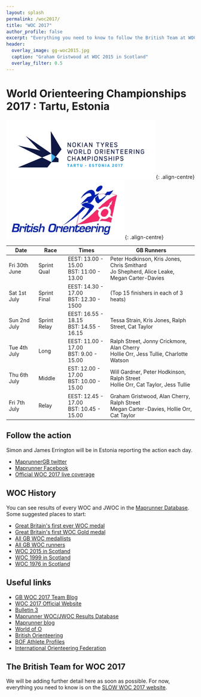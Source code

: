 ```yaml
---
layout: splash
permalink: /woc2017/
title: "WOC 2017"
author_profile: false
excerpt: "Everything you need to know to follow the British Team at WOC 2017."
header:
  overlay_image: gg-woc2015.jpg
  caption: "Graham Gristwood at WOC 2015 in Scotland"
  overlay_filter: 0.5
---
```

# World Orienteering Championships 2017 : Tartu, Estonia

![WOC 2017 logo](/images/woc2017/WOC2017logo.png){: .align-centre}
![BOF logo](/images/woc2017/BOFlogo.png){: .align-centre}


| Date          | Race         | Times                                      | GB Runners                                                                                    |
|---------------|--------------|--------------------------------------------|-----------------------------------------------------------------------------------------------|
| Fri 30th June | Sprint Qual  | EEST: 13.00 - 15.00<br> BST: 11:00 - 13.00 | Peter Hodkinson, Kris Jones, Chris Smithard<br> Jo Shepherd, Alice Leake, Megan Carter-Davies |
| Sat 1st July  | Sprint Final | EEST: 14.30 - 17.00<br> BST: 12.30 - 1500  | (Top 15 finishers in each of 3 heats)                                                         |
| Sun 2nd July  | Sprint Relay | EEST: 16.55 - 18.15<br> BST: 14.55 - 16.15 | Tessa Strain, Kris Jones, Ralph Street, Cat Taylor                                            |
| Tue 4th July  | Long         | EEST: 11.00 - 17.00<br> BST: 9.00 - 15.00  | Ralph Street, Jonny Crickmore, Alan Cherry<br> Hollie Orr, Jess Tullie, Charlotte Watson      |
| Thu 6th July  | Middle       | EST: 12.00 - 17.00<br> BST: 10.00 - 15.00  | Will Gardner, Peter Hodkinson, Ralph Street<br> Hollie Orr, Cat Taylor, Jess Tullie           |
| Fri 7th July  | Relay        | EEST: 12.45 - 17.00<br> BST: 10.45 - 15.00 | Graham Gristwood, Alan Cherry, Ralph Street<br> Megan Carter-Davies, Hollie Orr, Cat Taylor   |

## Follow the action

Simon and James Errington will be in Estonia reporting the action each day. 

* [MaprunnerGB twitter](https://twitter.com/MaprunnerGB)
* [Maprunner Facebook](https://www.facebook.com/Maprunner.co.uk/)
* [Official WOC 2017 live coverage](https://liveorienteering.com/#/)

## WOC History

You can see results of every WOC and JWOC in the [Maprunner Database](https://www.maprunner.co.uk/wocdb/). Some suggested places to start:

* [Great Britain's first ever WOC medal](https://www.maprunner.co.uk/wocdb/woc/1993/women/long)
* [Great Britain's first WOC Gold medal](https://www.maprunner.co.uk/wocdb/woc/1999/women/short)
* [All GB WOC medallists](https://www.maprunner.co.uk/wocdb/medals/gbr/woc/all/all)
* [All GB WOC runners](https://www.maprunner.co.uk/wocdb/runners/person/gbr)
* [WOC 2015 in Scotland](https://www.maprunner.co.uk/wocdb/woc/2015/men/long)
* [WOC 1999 in Scotland](https://www.maprunner.co.uk/wocdb/woc/1999/men/long)
* [WOC 1976 in Scotland](https://www.maprunner.co.uk/wocdb/woc/1976/men/long)


## Useful links

* [GB WOC 2017 Team Blog](http://gbteamwoc2017.blogspot.co.uk/)
* [WOC 2017 Official Website](http://woc2017.ee/)
* [Bulletin 3](http://media.voog.com/0000/0040/6394/files/WOC2017%20infob%C3%BCllet%C3%A4%C3%A4n_V3_3.pdf)
* [Maprunner WOC/JWOC Results Database](https://www.maprunner.co.uk/wocdb)
* [Maprunner blog](https://maprunner.blogspot.co.uk/)
* [World of O](http://worldofo.com/)
* [British Orienteering](https://www.britishorienteering.org.uk/)
* [BOF Athlete Profiles](https://www.britishorienteering.org.uk/gbteams)
* [International Orienteering Federation](http://orienteering.org/)

## The British Team for WOC 2017

We will be adding further detail here as soon as possible. For now, everything you need to know is on the [SLOW WOC 2017 website](http://slow.org.uk/about/gb-woc-team-2017/).


